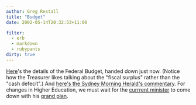 ```yaml
---
author: Greg Restall
title: "Budget"
date: 2002-05-14T20:32:53+11:00

filter:
  - erb
  - markdown
  - rubypants
dirty: true
---
```


<p><a href="http://www.budget.gov.au/2002-03/">Here</a>'s the details of the Federal Budget, handed down just now.  (Notice how the Treasurer likes talking about the "fiscal surplus" rather than the "cash defecit".) And <a href="http://www.budget.gov.au/2002-03/">here's the Sydney Morning Herald's commentary</a>.  For changes in Higher Education, we must wait for the <a href=="http://www.dest.gov.au/ministers/nelson.htm">currrent minister</a> to come down with his <a href="http://www.dest.gov.au/crossroads/">grand plan</a>.</p>
